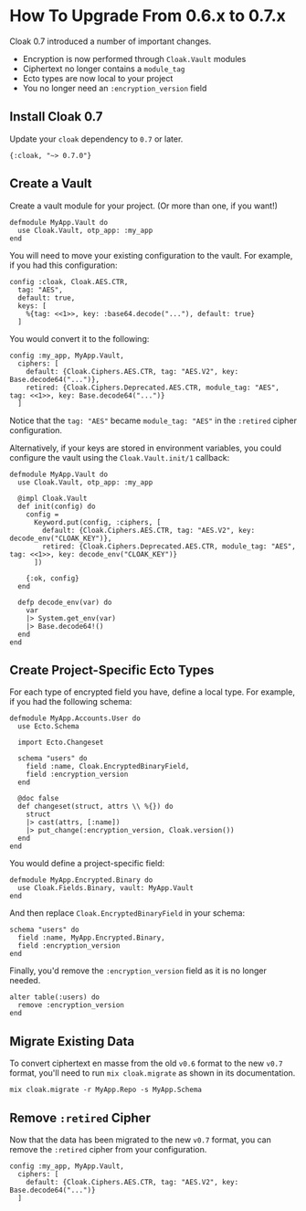 # How To Upgrade From 0.6.x to 0.7.x

Cloak 0.7 introduced a number of important changes.

- Encryption is now performed through `Cloak.Vault` modules
- Ciphertext no longer contains a `module_tag`
- Ecto types are now local to your project
- You no longer need an `:encryption_version` field

## Install Cloak 0.7

Update your `cloak` dependency to `0.7` or later.

    {:cloak, "~> 0.7.0"}

## Create a Vault

Create a vault module for your project. (Or more than one, if you want!)

    defmodule MyApp.Vault do
      use Cloak.Vault, otp_app: :my_app
    end

You will need to move your existing configuration to the vault. For example,
if you had this configuration:

    config :cloak, Cloak.AES.CTR,
      tag: "AES",
      default: true,
      keys: [
        %{tag: <<1>>, key: :base64.decode("..."), default: true}
      ]

You would convert it to the following:

    config :my_app, MyApp.Vault,
      ciphers: [
        default: {Cloak.Ciphers.AES.CTR, tag: "AES.V2", key: Base.decode64("...")},
        retired: {Cloak.Ciphers.Deprecated.AES.CTR, module_tag: "AES", tag: <<1>>, key: Base.decode64("...")}
      ]

Notice that the `tag: "AES"` became `module_tag: "AES"` in the `:retired`
cipher configuration.

Alternatively, if your keys are stored in environment variables, you could
configure the vault using the `Cloak.Vault.init/1` callback:

    defmodule MyApp.Vault do
      use Cloak.Vault, otp_app: :my_app

      @impl Cloak.Vault
      def init(config) do
        config =
          Keyword.put(config, :ciphers, [
            default: {Cloak.Ciphers.AES.CTR, tag: "AES.V2", key: decode_env("CLOAK_KEY")},
            retired: {Cloak.Ciphers.Deprecated.AES.CTR, module_tag: "AES", tag: <<1>>, key: decode_env("CLOAK_KEY")}
          ])

        {:ok, config}
      end

      defp decode_env(var) do
        var
        |> System.get_env(var)
        |> Base.decode64!()
      end
    end

## Create Project-Specific Ecto Types

For each type of encrypted field you have, define a local type. For example,
if you had the following schema:

    defmodule MyApp.Accounts.User do
      use Ecto.Schema

      import Ecto.Changeset

      schema "users" do
        field :name, Cloak.EncryptedBinaryField,
        field :encryption_version
      end

      @doc false
      def changeset(struct, attrs \\ %{}) do
        struct
        |> cast(attrs, [:name])
        |> put_change(:encryption_version, Cloak.version())
      end
    end

You would define a project-specific field:

    defmodule MyApp.Encrypted.Binary do
      use Cloak.Fields.Binary, vault: MyApp.Vault
    end

And then replace `Cloak.EncryptedBinaryField` in your schema:

    schema "users" do
      field :name, MyApp.Encrypted.Binary,
      field :encryption_version
    end 

Finally, you'd remove the `:encryption_version` field as it is no longer
needed.

    alter table(:users) do
      remove :encryption_version
    end

## Migrate Existing Data

To convert ciphertext en masse from the old `v0.6` format to the new `v0.7`
format, you'll need to run `mix cloak.migrate` as shown in its documentation.

    mix cloak.migrate -r MyApp.Repo -s MyApp.Schema

## Remove `:retired` Cipher

Now that the data has been migrated to the new `v0.7` format, you can remove the
`:retired` cipher from your configuration.

    config :my_app, MyApp.Vault,
      ciphers: [
        default: {Cloak.Ciphers.AES.CTR, tag: "AES.V2", key: Base.decode64("...")}
      ]
 